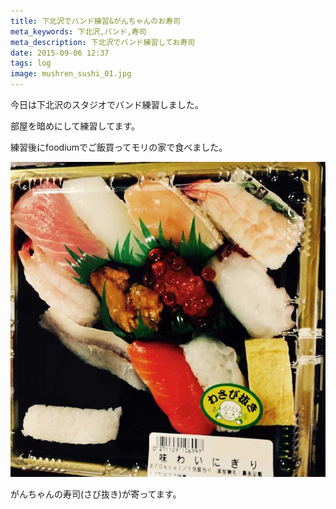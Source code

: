 ```yaml
---
title: 下北沢でバンド練習&がんちゃんのお寿司
meta_keywords: 下北沢,バンド,寿司
meta_description: 下北沢でバンド練習してお寿司
date: 2015-09-06 12:37
tags: log
image: mushren_sushi_01.jpg
---
```


今日は下北沢のスタジオでバンド練習しました。

部屋を暗めにして練習してます。

練習後にfoodiumでご飯買ってモリの家で食べました。

![がんちゃんの寿司](mushren_sushi_02.jpg)

がんちゃんの寿司(さび抜き)が寄ってます。

